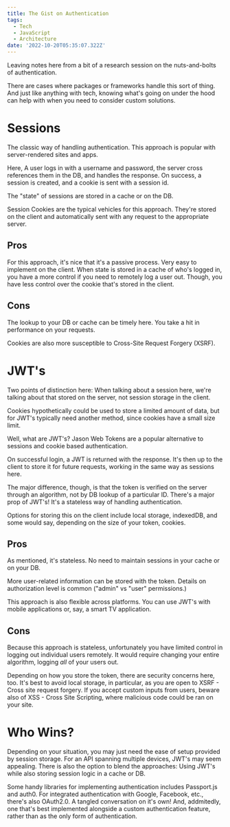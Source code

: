 ```yaml
---
title: The Gist on Authentication
tags:
  - Tech
  - JavaScript
  - Architecture
date: '2022-10-20T05:35:07.322Z'
---
```


Leaving notes here from a bit of a research session on the nuts-and-bolts of authentication.

There are cases where packages or frameworks handle this sort of thing. And just like anything with tech, knowing what's going on under the hood can help with when you need to consider custom solutions.

# Sessions

The classic way of handling authentication. This approach is popular with server-rendered sites and apps.

Here, A user logs in with a username and password, the server cross references them in the DB, and handles the response. On success, a session is created, and a cookie is sent with a session id.

The "state" of sessions are stored in a cache or on the DB.

Session Cookies are the typical vehicles for this approach. They're stored on the client and automatically sent with any request to the appropriate server.

## Pros

For this approach, it's nice that it's a passive process. Very easy to implement on the client. When state is stored in a cache of who's logged in, you have a more control if you need to remotely log a user out. Though, you have less control over the cookie that's stored in the client.

## Cons

The lookup to your DB or cache can be timely here. You take a hit in performance on your requests.

Cookies are also more susceptible to Cross-Site Request Forgery (XSRF).

# JWT's

Two points of distinction here: When talking about a session here, we're talking about that stored on the server, not session storage in the client.

Cookies hypothetically could be used to store a limited amount of data, but for JWT's typically need another method, since cookies have a small size limit.

Well, what are JWT's? Jason Web Tokens are a popular alternative to sessions and cookie based authentication.

On successful login, a JWT is returned with the response. It's then up to the client to store it for future requests, working in the same way as sessions here.

The major difference, though, is that the token is verified on the server through an algorithm, not by DB lookup of a particular ID. There's a major prop of JWT's! It's a stateless way of handling authentication.

Options for storing this on the client include local storage, indexedDB, and some would say, depending on the size of your token, cookies.

## Pros

As mentioned, it's stateless. No need to maintain sessions in your cache or on your DB.

More user-related information can be stored with the token. Details on authorization level is common ("admin" vs "user" permissions.)

This approach is also flexible across platforms. You can use JWT's with mobile applications or, say, a smart TV application.

## Cons

Because this approach is stateless, unfortunately you have limited control in logging out individual users remotely. It would require changing your entire algorithm, logging _all_ of your users out.

Depending on how you store the token, there are security concerns here, too. It's best to avoid local storage, in particular, as you are open to XSRF - Cross site request forgery. If you accept custom inputs from users, beware also of XSS - Cross Site Scripting, where malicious code could be ran on your site.

# Who Wins?

Depending on your situation, you may just need the ease of setup provided by session storage. For an API spanning multiple devices, JWT's may seem appealing. There is also the option to blend the approaches: Using JWT's while also storing session logic in a cache or DB.

Some handy libraries for implementing authentication includes Passport.js and auth0. For integrated authentication with Google, Facebook, etc., there's also OAuth2.0. A tangled conversation on it's own! And, addmitedly, one that's best implemented alongside a custom authentication feature, rather than as the only form of authentication.

